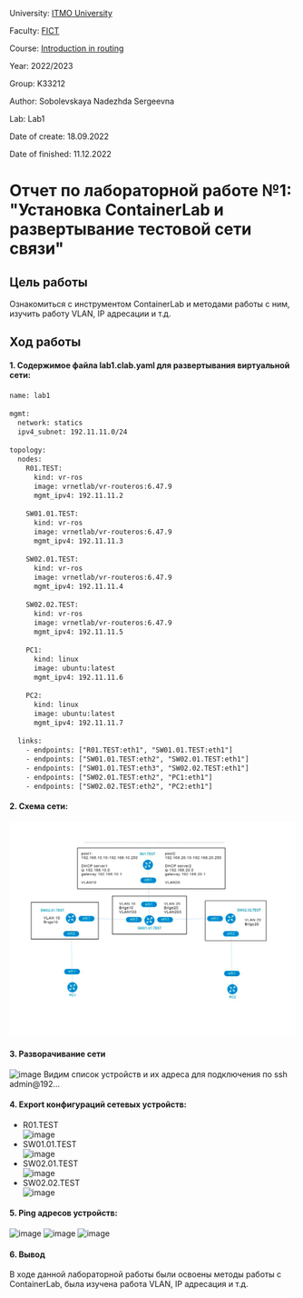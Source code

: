 University: [ITMO University](https://itmo.ru/ru/)

Faculty: [FICT](https://fict.itmo.ru)

Course: [Introduction in routing](https://github.com/itmo-ict-faculty/introduction-in-routing)

Year: 2022/2023

Group: K33212

Author: Sobolevskaya Nadezhda Sergeevna

Lab: Lab1

Date of create: 18.09.2022

Date of finished: 11.12.2022


# Отчет по лабораторной работе №1: "Установка ContainerLab и развертывание тестовой сети связи"

## Цель работы

Ознакомиться с инструментом ContainerLab и методами работы с ним, изучить работу VLAN, IP адресации и т.д.

## Ход работы
#### 1. Содержимое файла lab1.clab.yaml для развертывания виртуальной сети:
```
name: lab1

mgmt:
  network: statics
  ipv4_subnet: 192.11.11.0/24

topology:
  nodes:
    R01.TEST:
      kind: vr-ros
      image: vrnetlab/vr-routeros:6.47.9
      mgmt_ipv4: 192.11.11.2

    SW01.01.TEST:
      kind: vr-ros
      image: vrnetlab/vr-routeros:6.47.9
      mgmt_ipv4: 192.11.11.3

    SW02.01.TEST:
      kind: vr-ros
      image: vrnetlab/vr-routeros:6.47.9
      mgmt_ipv4: 192.11.11.4

    SW02.02.TEST:
      kind: vr-ros
      image: vrnetlab/vr-routeros:6.47.9
      mgmt_ipv4: 192.11.11.5

    PC1:
      kind: linux
      image: ubuntu:latest
      mgmt_ipv4: 192.11.11.6

    PC2:
      kind: linux
      image: ubuntu:latest
      mgmt_ipv4: 192.11.11.7

  links: 
    - endpoints: ["R01.TEST:eth1", "SW01.01.TEST:eth1"]
    - endpoints: ["SW01.01.TEST:eth2", "SW02.01.TEST:eth1"]
    - endpoints: ["SW01.01.TEST:eth3", "SW02.02.TEST:eth1"]
    - endpoints: ["SW02.01.TEST:eth2", "PC1:eth1"]
    - endpoints: ["SW02.02.TEST:eth2", "PC2:eth1"]  

```
#### 2. Схема сети:
<img src='ContainerLab.png' alt="">

#### 3. Разворачивание сети
![image](https://user-images.githubusercontent.com/43678322/206920601-c093a9cb-ff33-43ef-a576-b97bcba3a894.png)
Видим список устройств и их адреса для подключения по ssh admin@192...

#### 4. Export конфигураций сетевых устройств:

- R01.TEST \
![image](https://user-images.githubusercontent.com/43678322/206920272-abf7e411-599f-471e-9828-ee5a626d2d97.png)
- SW01.01.TEST \
![image](https://user-images.githubusercontent.com/43678322/206920287-c40a9940-1552-4e6f-8ca2-5d67bea335d4.png)
- SW02.01.TEST \
![image](https://user-images.githubusercontent.com/43678322/206920299-1c4e7ed3-4a82-44a5-8f63-333a3742aeb3.png)
- SW02.02.TEST \
![image](https://user-images.githubusercontent.com/43678322/206920329-c4a208d3-5e23-4212-b4ce-e8272a739e79.png)

#### 5. Ping адресов устройств:
![image](https://user-images.githubusercontent.com/43678322/206920376-9921e460-808a-44dd-a2eb-4267acd5cb04.png)
![image](https://user-images.githubusercontent.com/43678322/206920386-3c47296f-d02b-4260-98b4-ffc50d6610fb.png)
![image](https://user-images.githubusercontent.com/43678322/206920392-ebba4cc1-37cf-4384-baa8-2f21b535b93a.png)

#### 6. Вывод
В ходе данной лабораторной работы были освоены методы работы с ContainerLab, была изучена работа VLAN, IP адресация и т.д.

